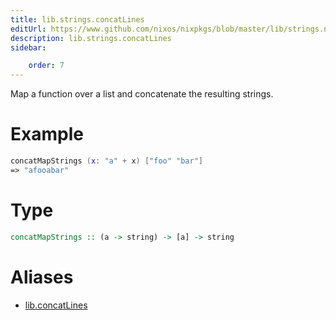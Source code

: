 ```yaml
---
title: lib.strings.concatLines
editUrl: https://www.github.com/nixos/nixpkgs/blob/master/lib/strings.nix#L78C25
description: lib.strings.concatLines
sidebar:

    order: 7
---
```


Map a function over a list and concatenate the resulting strings.

# Example

```nix
concatMapStrings (x: "a" + x) ["foo" "bar"]
=> "afooabar"
```

# Type

```haskell
concatMapStrings :: (a -> string) -> [a] -> string
```


# Aliases

- [lib.concatLines](/reference/libconcatLines)


